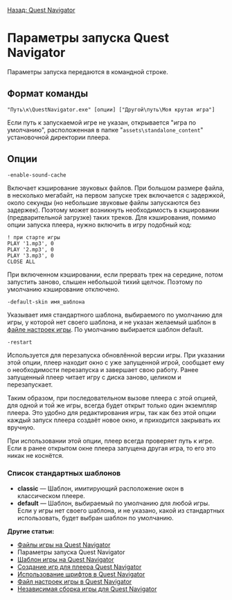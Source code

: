 [Назад: Quest Navigator](../navigator)

# Параметры запуска Quest Navigator

Параметры запуска передаются в командной строке.

## Формат команды

```plain
"Путь\к\QuestNavigator.exe" [опции] ["Другой\путь\Моя крутая игра"]
```

Если путь к запускаемой игре не указан, открывается "игра по умолчанию", расположенная в папке "`assets\standalone_content`" установочной директории плеера.

## Опции

```plain
-enable-sound-cache
```

Включает кэширование звуковых файлов. При большом размере файла, в несколько мегабайт, на первом запуске трек включается с задержкой, около секунды (но небольшие звуковые файлы запускаются без задержек). Поэтому может возникнуть необходимость в кэшировании (предварительной загрузке) таких треков. Для кэширования, помимо опции запуска плеера, нужно включить в игру подобный код:

```qsp
! при старте игры
PLAY '1.mp3', 0
PLAY '2.mp3', 0
PLAY '3.mp3', 0
CLOSE ALL
```

При включенном кэшировании, если прервать трек на середине, потом запустить заново, слышен небольшой тихий щелчок. Поэтому по умолчанию кэширование отключено.

```plain
-default-skin имя_шаблона
```

Указывает имя стандартного шаблона, выбираемого по умолчанию для игры, у которой нет своего шаблона, и не указан желаемый шаблон в [файле настроек игры](fajl_nastroek_igry_v_quest_navigator). По умолчанию выбирается шаблон default.

```plain
-restart
```

Используется для перезапуска обновлённой версии игры. При указании этой опции, плеер находит окно с уже запущенной игрой, сообщает ему о необходимости перезапуска и завершает свою работу. Ранее запущенный плеер читает игру с диска заново, целиком и перезапускает.

Таким образом, при последовательном вызове плеера с этой опцией, для одной и той же игры, всегда будет открыт только один экземпляр плеера. Это удобно для редактирования игры, так как без этой опции каждый запуск плеера создаёт новое окно, и приходится закрывать их вручную.

При использовании этой опции, плеер всегда проверяет путь к игре. Если в ранее открытом окне плеера запущена другая игра, то его это никак не коснётся.

### Список стандартных шаблонов

* **classic** — Шаблон, имитирующий расположение окон в классическом плеере.
* **default** — Шаблон, выбираемый по умолчанию для любой игры. Если у игры нет своего шаблона, и не указано, какой из стандартных использовать, будет выбран шаблон по умолчанию.

**Другие статьи:**

*  [Файлы игры на Quest Navigator](navigator_game_files)
*  Параметры запуска Quest Navigator
*  [Шаблон игры на Quest Navigator](navigator_game_template)
*  [Создание игр для плеера Quest Navigator](sozdanie_igr_na_quest_navigator)
*  [Использование шрифтов в Quest Navigator](ispolzovanie_shriftov_v_quest_navigator)
*  [Файл настроек игры в Quest Navigator](fajl_nastroek_igry_v_quest_navigator)
*  [Независимая сборка игры для Quest Navigator](navigator_standalone)
